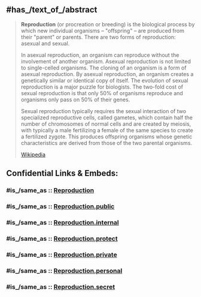 

## #has_/text_of_/abstract 

> **Reproduction** (or procreation or breeding) is the biological process 
> by which new individual organisms – "offspring" – are produced from their "parent" or parents. 
> There are two forms of reproduction: asexual and sexual.
>
> In asexual reproduction, an organism can reproduce without the involvement of another organism. 
> Asexual reproduction is not limited to single-celled organisms. 
> The cloning of an organism is a form of asexual reproduction. 
> By asexual reproduction, an organism creates a genetically similar or identical copy of itself. 
> The evolution of sexual reproduction is a major puzzle for biologists. 
> The two-fold cost of sexual reproduction is that only 50% of organisms reproduce 
> and organisms only pass on 50% of their genes.
>
> Sexual reproduction typically requires the sexual interaction of two specialized reproductive cells, 
> called gametes, which contain half the number of chromosomes of normal cells 
> and are created by meiosis, 
> with typically a male fertilizing a female of the same species to create a fertilized zygote. 
> This produces offspring organisms whose genetic characteristics are derived 
> from those of the two parental organisms.
>
> [Wikipedia](https://en.wikipedia.org/wiki/Reproduction)


## Confidential Links & Embeds: 

### #is_/same_as :: [Reproduction](/_Standards/bio/Reproduction.md) 

### #is_/same_as :: [Reproduction.public](/_public/bio/Reproduction.public.md) 

### #is_/same_as :: [Reproduction.internal](/_internal/bio/Reproduction.internal.md) 

### #is_/same_as :: [Reproduction.protect](/_protect/bio/Reproduction.protect.md) 

### #is_/same_as :: [Reproduction.private](/_private/bio/Reproduction.private.md) 

### #is_/same_as :: [Reproduction.personal](/_personal/bio/Reproduction.personal.md) 

### #is_/same_as :: [Reproduction.secret](/_secret/bio/Reproduction.secret.md)

